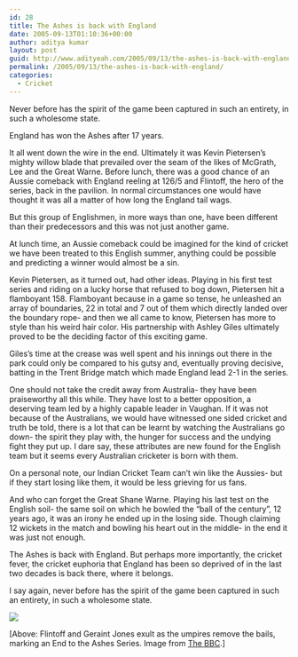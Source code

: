 ```yaml
---
id: 28
title: The Ashes is back with England
date: 2005-09-13T01:10:36+00:00
author: aditya kumar
layout: post
guid: http://www.adityeah.com/2005/09/13/the-ashes-is-back-with-england/
permalink: /2005/09/13/the-ashes-is-back-with-england/
categories:
  - Cricket
---
```

Never before has the spirit of the game been captured in such an entirety, in such a wholesome state.  
  
England has won the Ashes after 17 years.  
  
It all went down the wire in the end. Ultimately it was Kevin Pietersen&#8217;s mighty willow blade that prevailed over the seam of the likes of McGrath, Lee and the Great Warne. Before lunch, there was a good chance of an Aussie comeback with England reeling at 126/5 and Flintoff, the hero of the series, back in the pavilion. In normal circumstances one would have thought it was all a matter of how long the England tail wags.  
  
But this group of Englishmen, in more ways than one, have been different than their predecessors and this was not just another game.  
  
At lunch time, an Aussie comeback could be imagined for the kind of cricket we have been treated to this English summer, anything could be possible and predicting a winner would almost be a sin.  
  
Kevin Pietersen, as it turned out, had other ideas. Playing in his first test series and riding on a lucky horse that refused to bog down, Pietersen hit a flamboyant 158. Flamboyant because in a game so tense, he unleashed an array of boundaries, 22 in total and 7 out of them which directly landed over the boundary rope- and then we all came to know, Pietersen has more to style than his weird hair color. His partnership with Ashley Giles ultimately proved to be the deciding factor of this exciting game.  
  
Giles&#8217;s time at the crease was well spent and his innings out there in the park could only be compared to his gutsy and, eventually proving decisive, batting in the Trent Bridge match which made England lead 2-1 in the series.  
  
One should not take the credit away from Australia- they have been praiseworthy all this while. They have lost to a better opposition, a deserving team led by a highly capable leader in Vaughan. If it was not because of the Australians, we would have witnessed one sided cricket and truth be told, there is a lot that can be learnt by watching the Australians go down- the spirit they play with, the hunger for success and the undying fight they put up. I dare say, these attributes are new found for the English team but it seems every Australian cricketer is born with them.  
  
On a personal note, our Indian Cricket Team can&#8217;t win like the Aussies- but if they start losing like them, it would be less grieving for us fans.  
  
And who can forget the Great Shane Warne. Playing his last test on the English soil- the same soil on which he bowled the &#8220;ball of the century&#8221;, 12 years ago, it was an irony he ended up in the losing side. Though claiming 12 wickets in the match and bowling his heart out in the middle- in the end it was just not enough.  
  
The Ashes is back with England. But perhaps more importantly, the cricket fever, the cricket euphoria that England has been so deprived of in the last two decades is back there, where it belongs.  
  
I say again, never before has the spirit of the game been captured in such an entirety, in such a wholesome state.

![](http://news.bbc.co.uk/media/images/40793000/jpg/_40793290_flinty_win200245.jpg) 

[Above: Flintoff and Geraint Jones exult as the umpires remove the bails, marking an End to the Ashes Series. Image from [The BBC](http://www.bbc.co.uk).]